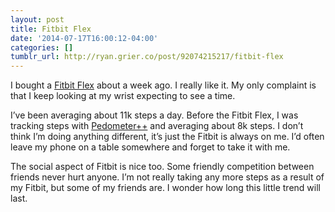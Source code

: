 ```yaml
---
layout: post
title: Fitbit Flex
date: '2014-07-17T16:00:12-04:00'
categories: []
tumblr_url: http://ryan.grier.co/post/92074215217/fitbit-flex
---
```

I bought a [Fitbit Flex](https://www.fitbit.com/flex2) about a week ago. I really like it. My only complaint is that I keep looking at my wrist expecting to see a time.

I’ve been averaging about 11k steps a day. Before the Fitbit Flex, I was tracking steps with [Pedometer++](http://pedometerplusplus.com) and averaging about 8k steps. I don’t think I’m doing anything different, it’s just the Fitbit is always on me. I’d often leave my phone on a table somewhere and forget to take it with me.

The social aspect of Fitbit is nice too. Some friendly competition between friends never hurt anyone. I’m not really taking any more steps as a result of my Fitbit, but some of my friends are. I wonder how long this little trend will last.
